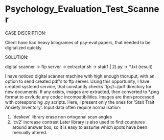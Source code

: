 # Psychology_Evaluation_Test_Scanner

CASE DISCRIPTION:

Client have had heavy kilogrames of psy-eval papers, that needed to be digitalized quickly.

SOLUTION:

digital scanner -> ftp server -> extractor.sh -> stai(1 | 2).py -> *.txt (result)

I have noticed digital scanner machine with high enough thoruput, with an option to send created pdf's to ftp server.
Using this opportunity, I have created systemd service, that constantly checks ftp://~/pdf directory for new documents.
If any exists, images are extracted, then converted to *.png format to exvlude any codec incompatibilities.
Images are then processed with coresponding .py scripts. Here, I present only the ones for 'Stait Trait Anxiety Inventory'.
Input data often require normalisation:
  1. 'deskew' library erase non ortogonal scan angles
  2. 'cv2' increase contrast
Later library is also used to find countures around answer box, so it is easy to assume which spots have been menually altered.
